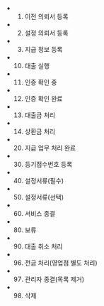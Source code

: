 - 01. 이전 의뢰서 등록 
- 02. 설정 의뢰서 등록
- 03. 지급 정보 등록 
- 10. 대출 실행
- 11. 인증 확인 중
- 12. 인증 확인 완료
- 13. 대출금 처리
- 14. 상환금 처리
- 20. 지급 업무 처리 완료
- 30. 등기접수번호 등록
- 40. 설정서류(필수)
- 50. 설정서류(선택)
- 60. 서비스 종결
- 80. 보류
- 90. 대출 취소 처리
- 96. 전금 처리(영업점 별도 처리)
- 97. 관리자 종결(목록 제거)
- 98. 삭제
